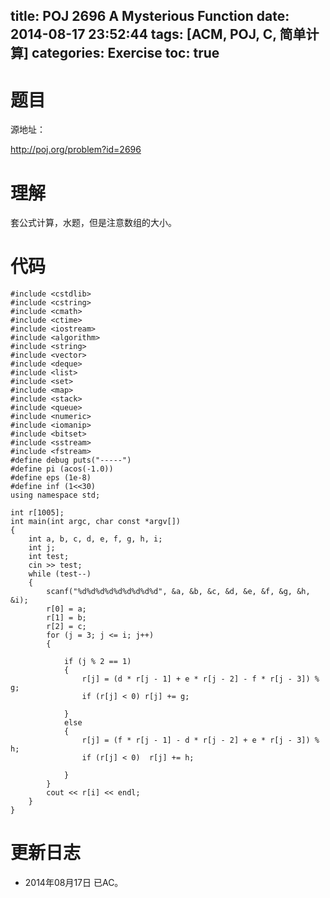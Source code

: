 title: POJ 2696 A Mysterious Function
date: 2014-08-17 23:52:44
tags: [ACM, POJ, C, 简单计算]
categories: Exercise
toc: true
---
# 题目
源地址：

http://poj.org/problem?id=2696

# 理解
套公式计算，水题，但是注意数组的大小。

<!-- more -->

# 代码
```#include <cstdio>
#include <cstdlib>
#include <cstring>
#include <cmath>
#include <ctime>
#include <iostream>
#include <algorithm>
#include <string>
#include <vector>
#include <deque>
#include <list>
#include <set>
#include <map>
#include <stack>
#include <queue>
#include <numeric>
#include <iomanip>
#include <bitset>
#include <sstream>
#include <fstream>
#define debug puts("-----")
#define pi (acos(-1.0))
#define eps (1e-8)
#define inf (1<<30)
using namespace std;

int r[1005];
int main(int argc, char const *argv[])
{
    int a, b, c, d, e, f, g, h, i;
    int j;
    int test;
    cin >> test;
    while (test--)
    {
        scanf("%d%d%d%d%d%d%d%d%d", &a, &b, &c, &d, &e, &f, &g, &h, &i);
        r[0] = a;
        r[1] = b;
        r[2] = c;
        for (j = 3; j <= i; j++)
        {

            if (j % 2 == 1)
            {
                r[j] = (d * r[j - 1] + e * r[j - 2] - f * r[j - 3]) % g;
                if (r[j] < 0) r[j] += g;

            }
            else
            {
                r[j] = (f * r[j - 1] - d * r[j - 2] + e * r[j - 3]) % h;
                if (r[j] < 0)  r[j] += h;

            }
        }
        cout << r[i] << endl;
    }
}
```
# 更新日志
- 2014年08月17日 已AC。